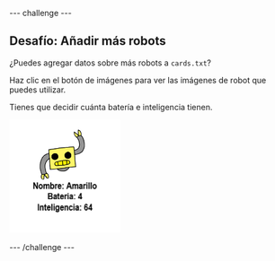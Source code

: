 --- challenge ---

## Desafío: Añadir más robots

¿Puedes agregar datos sobre más robots a `cards.txt`?

Haz clic en el botón de imágenes para ver las imágenes de robot que puedes utilizar.

Tienes que decidir cuánta batería e inteligencia tienen.

![screenshot](images/robotrumps-yellow.png)

--- /challenge ---